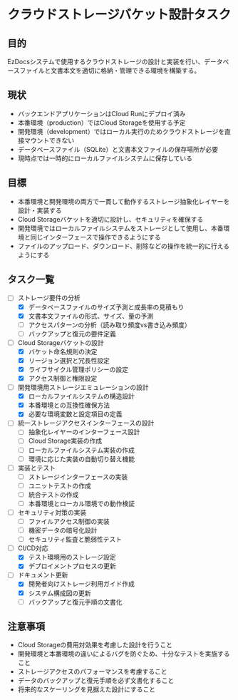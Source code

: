 # クラウドストレージバケット設計タスク

## 目的
EzDocsシステムで使用するクラウドストレージの設計と実装を行い、データベースファイルと文書本文を適切に格納・管理できる環境を構築する。

## 現状
- バックエンドアプリケーションはCloud Runにデプロイ済み
- 本番環境（production）ではCloud Storageを使用する予定
- 開発環境（development）ではローカル実行のためクラウドストレージを直接マウントできない
- データベースファイル（SQLite）と文書本文ファイルの保存場所が必要
- 現時点では一時的にローカルファイルシステムに保存している

## 目標
- 本番環境と開発環境の両方で一貫して動作するストレージ抽象化レイヤーを設計・実装する
- Cloud Storageバケットを適切に設計し、セキュリティを確保する
- 開発環境ではローカルファイルシステムをストレージとして使用し、本番環境と同じインターフェースで操作できるようにする
- ファイルのアップロード、ダウンロード、削除などの操作を統一的に行えるようにする

## タスク一覧
- [ ] ストレージ要件の分析
  - [x] データベースファイルのサイズ予測と成長率の見積もり
  - [x] 文書本文ファイルの形式、サイズ、量の予測
  - [ ] アクセスパターンの分析（読み取り頻度vs書き込み頻度）
  - [ ] バックアップと復元の要件定義
- [ ] Cloud Storageバケットの設計
  - [x] バケット命名規則の決定
  - [x] リージョン選択と冗長性設定
  - [x] ライフサイクル管理ポリシーの設定
  - [x] アクセス制御と権限設定
- [ ] 開発環境用ストレージエミュレーションの設計
  - [x] ローカルファイルシステムの構造設計
  - [x] 本番環境との互換性確保方法
  - [x] 必要な環境変数と設定項目の定義
- [ ] 統一ストレージアクセスインターフェースの設計
  - [ ] 抽象化レイヤーのインターフェース設計
  - [ ] Cloud Storage実装の作成
  - [ ] ローカルファイルシステム実装の作成
  - [ ] 環境に応じた実装の自動切り替え機能
- [ ] 実装とテスト
  - [ ] ストレージインターフェースの実装
  - [ ] ユニットテストの作成
  - [ ] 統合テストの作成
  - [ ] 本番環境とローカル環境での動作検証
- [ ] セキュリティ対策の実装
  - [ ] ファイルアクセス制御の実装
  - [ ] 機密データの暗号化設計
  - [ ] セキュリティ監査と脆弱性テスト
- [ ] CI/CD対応
  - [x] テスト環境用のストレージ設定
  - [x] デプロイメントプロセスの更新
- [ ] ドキュメント更新
  - [x] 開発者向けストレージ利用ガイド作成
  - [x] システム構成図の更新
  - [ ] バックアップと復元手順の文書化

## 注意事項
- Cloud Storageの費用対効果を考慮した設計を行うこと
- 開発環境と本番環境の違いによるバグを防ぐため、十分なテストを実施すること
- ストレージアクセスのパフォーマンスを考慮すること
- データのバックアップと復元手順を必ず文書化すること
- 将来的なスケーリングを見据えた設計にすること 